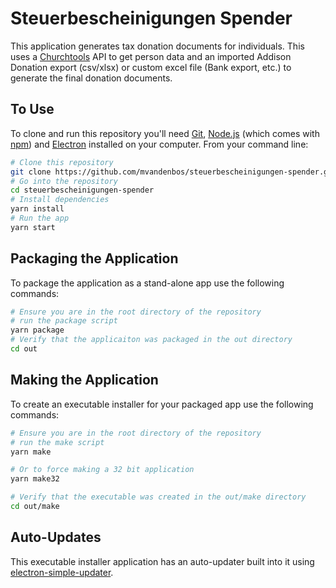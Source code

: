 # Steuerbescheinigungen Spender
This application generates tax donation documents for individuals.  This uses a [Churchtools](https://www.church.tools/en/home) API to get person data and an imported Addison Donation export (csv/xlsx) or custom excel file (Bank export, etc.) to generate the final donation documents.

## To Use

To clone and run this repository you'll need [Git](https://git-scm.com),  [Node.js](https://nodejs.org/en/download/) (which comes with [npm](http://npmjs.com)) and [Electron](https://electronjs.org/) installed on your computer. From your command line:

```bash
# Clone this repository
git clone https://github.com/mvandenbos/steuerbescheinigungen-spender.git
# Go into the repository
cd steuerbescheinigungen-spender
# Install dependencies
yarn install
# Run the app
yarn start
```

## Packaging the Application

To package the application as a stand-alone app use the following commands:

```bash
# Ensure you are in the root directory of the repository
# run the package script
yarn package
# Verify that the applicaiton was packaged in the out directory
cd out
```

## Making the Application

To create an executable installer for your packaged app use the following commands:

```bash
# Ensure you are in the root directory of the repository
# run the make script
yarn make

# Or to force making a 32 bit application
yarn make32

# Verify that the executable was created in the out/make directory
cd out/make
```

## Auto-Updates

This executable installer application has an auto-updater built into it using [electron-simple-updater](https://www.npmjs.com/package/electron-simple-updater).